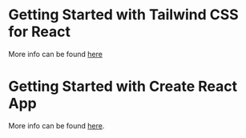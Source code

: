 # Getting Started with Tailwind CSS for React

More info can be found [here](https://tailwindcss.com/docs/guides/create-react-app) 

# Getting Started with Create React App

More info can be found [here](https://github.com/facebook/create-react-app).
